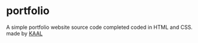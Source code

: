 # portfolio
A simple portfolio website source code 
completed coded in HTML and CSS.
made by [KAAL](https://t.me/coder_kaal)
